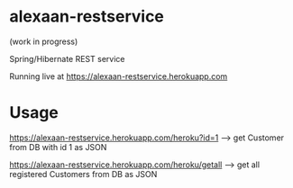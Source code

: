 # alexaan-restservice
(work in progress) 

Spring/Hibernate REST service

Running live at https://alexaan-restservice.herokuapp.com

# Usage

https://alexaan-restservice.herokuapp.com/heroku?id=1 --> get Customer from DB with id 1 as JSON

https://alexaan-restservice.herokuapp.com/heroku/getall --> get all registered Customers from DB as JSON
